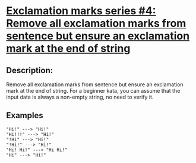# [Exclamation marks series #4: Remove all exclamation marks from sentence but ensure an exclamation mark at the end of string](https://www.codewars.com/kata/exclamation-marks-series-number-4-remove-all-exclamation-marks-from-sentence-but-ensure-a-exclamation-mark-at-the-end-of-string "https://www.codewars.com/kata/57faf12b21c84b5ba30001b0")

## Description:

Remove all exclamation marks from sentence but ensure an exclamation mark at the end of string. For a beginner kata, you
can assume that the input data is always a non-empty string, no need to verify it.

## Examples

```
"Hi!" ---> "Hi!"
"Hi!!!" ---> "Hi!"
"!Hi" ---> "Hi!"
"!Hi!" ---> "Hi!"
"Hi! Hi!" ---> "Hi Hi!"
"Hi" ---> "Hi!"
```
